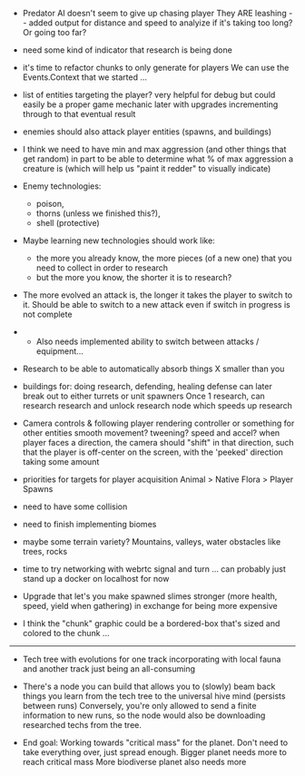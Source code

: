 - Predator AI doesn't seem to give up chasing player
    They ARE leashing -- added output for distance and speed
        to analyize if it's taking too long? Or going too far?

- need some kind of indicator that research is being done

- it's time to refactor chunks to only generate for players
    We can use the Events.Context that we started ...

- list of entities targeting the player?
    very helpful for debug
    but could easily be a proper game mechanic later
    with upgrades incrementing through to that eventual result

- enemies should also attack player entities (spawns, and buildings)

- I think we need to have min and max aggression (and other things that get random)
in part to be able to determine what % of max aggression a creature is
(which will help us "paint it redder" to visually indicate)

- Enemy technologies:
    - poison,
    - thorns (unless we finished this?),
    - shell (protective)

- Maybe learning new technologies should work like:
    - the more you already know, the more pieces (of a new one) that you need to collect in order to research
    - but the more you know, the shorter it is to research?

- The more evolved an attack is, the longer it takes the player to switch to it.
Should be able to switch to a new attack even if switch in progress is not complete
- - Also needs implemented ability to switch between attacks / equipment...

- Research to be able to automatically absorb things X smaller than you

- buildings for: doing research, defending, healing
    defense can later break out to either turrets or unit spawners
    Once 1 research, can research research and unlock research node which speeds up research

- Camera controls & following player
    rendering controller or something for other entities
    smooth movement? tweening? speed and accel?
    when player faces a direction, the camera should "shift" in that direction, such that the player is off-center on the screen, with the 'peeked' direction taking some amount

- priorities for targets for player acquisition
    Animal > Native Flora > Player Spawns

- need to have some collision

- need to finish implementing biomes

- maybe some terrain variety? Mountains, valleys, water
    obstacles like trees, rocks

- time to try networking with webrtc signal and turn ... can probably just stand up a docker on localhost for now

- Upgrade that let's you make spawned slimes stronger (more health, speed, yield when gathering) in exchange for being more expensive

- I think the "chunk" graphic could be a bordered-box that's sized and colored to the chunk ...

---

- Tech tree with evolutions for one track incorporating with local fauna
    and another track just being an all-consuming

- There's a node you can build that allows you to (slowly) beam back things you learn from the tech tree to the universal hive mind (persists between runs)
    Conversely, you're only allowed to send a finite information to new runs, so the node would also be downloading researched techs from the tree.

- End goal:
    Working towards "critical mass" for the planet. Don't need to take everything over, just spread enough. 
    Bigger planet needs more to reach critical mass 
    More biodiverse planet also needs more
    